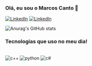 ### Olá, eu sou o Marcos Canto 👋

[![LinkedIn](https://img.shields.io/badge/LinkedIn-0077B5?style=for-the-badge&logo=linkedin&logoColor=white)](https://www.linkedin.com/in/marcos-canto-9976521a8/)
[![LinkedIn](https://img.shields.io/badge/Instagram-E4405F?style=for-the-badge&logo=instagram&logoColor=white)](https://www.instagram.com/marcos__bat/)

![Anurag's GitHub stats](https://github-readme-stats.vercel.app/api?username=CantoMarcos&show_icons=true&theme=dark)

### Tecnologias que uso no meu dia!

<div style="display: inline_block"><br/>
  <img align="center" alt = "c++" src="https://img.shields.io/badge/C%2B%2B-00599C?style=for-the-badge&logo=c%2B%2B&logoColor=white" /> 
  <img align="center" alt = "python" src="https://img.shields.io/badge/Python-14354C?style=for-the-badge&logo=python&logoColor=white" />
  <img align="center" alt = "c#" src="https://img.shields.io/badge/C%23-239120?style=for-the-badge&logo=c-sharp&logoColor=white" />
</div><br/>


